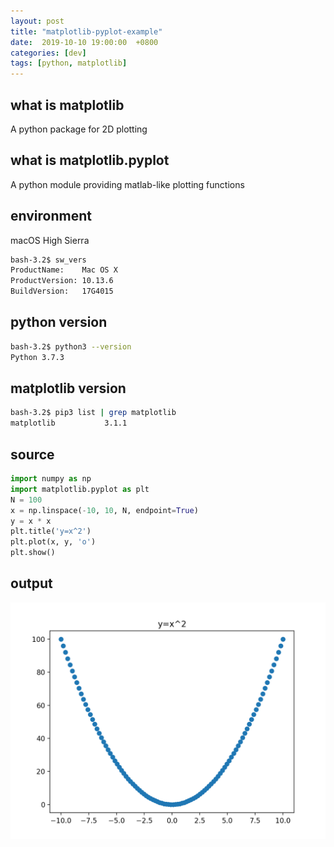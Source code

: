 ```yaml
---
layout: post
title: "matplotlib-pyplot-example"
date:  2019-10-10 19:00:00  +0800
categories: [dev]
tags: [python, matplotlib]
---
```


## what is matplotlib
A python package for 2D plotting

## what is matplotlib.pyplot
A python module providing matlab-like plotting functions

## environment
macOS High Sierra
```bash
bash-3.2$ sw_vers
ProductName:    Mac OS X
ProductVersion: 10.13.6
BuildVersion:   17G4015
```

## python version
```bash
bash-3.2$ python3 --version
Python 3.7.3
```

## matplotlib version
```bash
bash-3.2$ pip3 list | grep matplotlib
matplotlib           3.1.1
```

## source
```python
import numpy as np
import matplotlib.pyplot as plt
N = 100
x = np.linspace(-10, 10, N, endpoint=True)
y = x * x
plt.title('y=x^2')
plt.plot(x, y, 'o')
plt.show()
```

## output
![alt text](/assets/2019-10-10-matplotlib-pyplot-example-figure-1.png)
